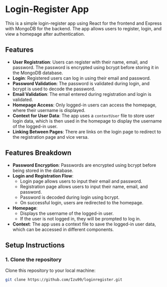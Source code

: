 # Login-Register App

This is a simple login-register app using React for the frontend and Express with MongoDB for the backend. The app allows users to register, login, and view a homepage after authentication.

## Features

- **User Registration**: Users can register with their name, email, and password. The password is encrypted using bcrypt before storing it in the MongoDB database.
- **Login**: Registered users can log in using their email and password.
- **Password Validation**: The password is validated during login, and bcrypt is used to decode the password.
- **Email Validation**: The email entered during registration and login is validated.
- **Homepage Access**: Only logged-in users can access the homepage, where their username is displayed.
- **Context for User Data**: The app uses a `contextUser` file to store user login data, which is then used in the homepage to display the username of the logged-in user.
- **Linking Between Pages**: There are links on the login page to redirect to the registration page and vice versa.

## Features Breakdown

- **Password Encryption**: Passwords are encrypted using bcrypt before being stored in the database.
- **Login and Registration Flow**:
  - Login page allows users to input their email and password.
  - Registration page allows users to input their name, email, and password.
  - Password is decoded during login using bcrypt.
  - On successful login, users are redirected to the homepage.
- **Homepage**:
  - Displays the username of the logged-in user.
  - If the user is not logged in, they will be prompted to log in.
- **Context**: The app uses a context file to save the logged-in user data, which can be accessed in different components.
  
## Setup Instructions

### 1. Clone the repository

Clone this repository to your local machine:

```bash
git clone https://github.com/Izu99/loginregister.git
